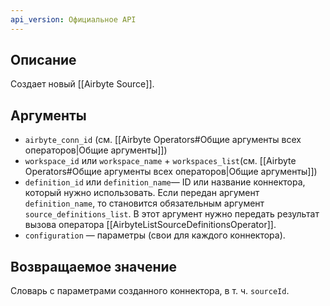 ```yaml
---
api_version: Официальное API
---
```

## Описание
Создает новый [[Airbyte Source]].
## Аргументы
- `airbyte_conn_id` (см. [[Airbyte Operators#Общие аргументы всех операторов|Общие аргументы]])
- `workspace_id` или `workspace_name` + `workspaces_list`(см. [[Airbyte Operators#Общие аргументы всех операторов|Общие аргументы]])
- `definition_id` или `definition_name`— ID или название коннектора, который нужно использовать. Если передан аргумент `definition_name`, то  становится обязательным аргумент `source_definitions_list`. В этот аргумент нужно передать результат вызова оператора [[AirbyteListSourceDefinitionsOperator]].
- `configuration` — параметры (свои для каждого коннектора).
## Возвращаемое значение
Словарь с параметрами созданного коннектора, в т. ч. `sourceId`.